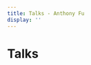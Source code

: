 ```yaml
---
title: Talks - Anthony Fu
display: ''
---
```


<div class="prose m-auto mb-8 select-none">
  <h1 class="mb-0">
    Talks
  </h1>
</div>


<ListPosts type="talk"/>
